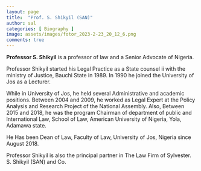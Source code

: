 ```yaml
---
layout: page
title:  "Prof. S. Shikyil (SAN)"
author: sal
categories: [ Biography ]
image: assets/images/fotor_2023-2-23_20_12_6.png
comments: true
---
```


**Professor S. Shikyil** is a professor of law and a
Senior Advocate of Nigeria.

Professor Shikyil started his Legal Practice as a
State counsel ii with the ministry of Justice,
Bauchi State in 1989. In 1990 he joined the 
University of Jos as a Lecturer.

While in University of Jos, he held several 
Administrative and academic positions.
Between 2004 and 2009, he worked as Legal 
Expert at the Policy Analysis and Research
Project of the National Assembly. Also,
Between 2015 and 2018, he was the program 
Chairman of department of public and 
International Law, School of Law, American
University of Nigeria, Yola, Adamawa state. 

He Has been Dean of Law, Faculty of Law,
University of Jos, Nigeria since August 2018.


Professor Shikyil is also the principal partner in
The Law Firm of Sylvester. S. Shikyil (SAN) and Co.
